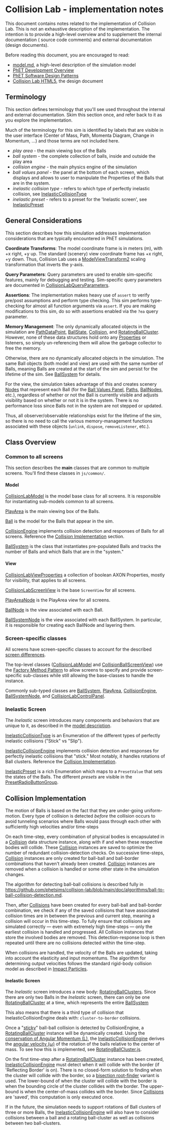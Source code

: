 # Collision Lab - implementation notes

This document contains notes related to the implementation of Collision Lab. This is not an exhaustive description of
the implementation. The intention is to provide a high-level overview and to supplement the internal documentation (
source code comments) and external documentation (design documents).

Before reading this document, you are encouraged to read:

* [model.md](https://github.com/phetsims/collision-lab/blob/main/doc/model.md), a high-level description of the
  simulation model
* [PhET Development Overview](https://github.com/phetsims/phet-info/blob/main/doc/phet-development-overview.md)
* [PhET Software Design Patterns](https://github.com/phetsims/phet-info/blob/main/doc/phet-software-design-patterns.md)
* [Collision Lab HTML5](https://docs.google.com/document/d/1FwMnpv8LyMZfMYPcASYhI2jtgCXyWrgAjTOx3Po_MsE/), the design
  document

## Terminology

This section defines terminology that you'll see used throughout the internal and external documentation. Skim this
section once, and refer back to it as you explore the implementation.

Much of the terminology for this sim is identified by labels that are visible in the user interface (Center of Mass,
Path, Momenta Diagram, Change in Momentum, ...) and those terms are not included here.

* _play area_ - the main viewing box of the Balls
* _ball system_ - the complete collection of balls, inside and outside the play area
* _collision engine_ - the main physics engine of the simulation
* _ball values panel_ - the panel at the bottom of each screen, which displays and allows to user to manipulate the
  Properties of the Balls that are in the system.
* _inelastic collision type_ - refers to which type of perfectly inelastic collision,
  see [InelasticCollisionType](../js/inelastic/model/InelasticCollisionType.js)
* _inelastic preset_ - refers to a preset for the 'Inelastic screen',
  see [InelasticPreset](../js/inelastic/model/InelasticPreset.js)

## General Considerations

This section describes how this simulation addresses implementation considerations that are typically encountered in
PhET simulations.

**Coordinate Transforms**: The model coordinate frame is in meters (m), with +x right, +y up. The standard (scenery)
view coordinate frame has +x right, +y down. Thus, Collision Lab uses
a [ModelViewTransform2](https://github.com/phetsims/phetcommon/blob/main/js/view/ModelViewTransform2.js) scaling
transformation that inverts the y-axis.

**Query Parameters**: Query parameters are used to enable sim-specific features, mainly for debugging and testing.
Sim-specific query parameters are documented
in [CollisionLabQueryParameters](../js/common/CollisionLabQueryParameters.js).

**Assertions**: The implementation makes heavy use of `assert` to verify pre/post assumptions and perform type checking.
This sim performs type-checking for almost all function arguments via `assert`. If you are making modifications to this
sim, do so with assertions enabled via the `?ea` query parameter.

**Memory Management**: The only dynamically allocated objects in the simulation
are [PathDataPoint](../js/common/model/PathDataPoint.js), [BallState](../js/common/model/BallState.js), [Collision](../js/common/model/Collision.js),
and [RotatingBallCluster](../js/inelastic/model/RotatingBallCluster.js). However, none of these data structures hold
onto any [Properties](https://github.com/phetsims/axon/blob/main/js/Property.js) or listeners, so simply un-referencing
them will allow the garbage collector to free the memory.

Otherwise, there are no dynamically allocated objects in the simulation. The same Ball objects (both model and view) are
used with the same number of Balls, meaning Balls are created at the start of the sim and persist for the lifetime of
the sim. See [BallSystem](../js/common/model/BallSystem.js) for details.

For the view, the simulation takes advantage of this and creates
scenery [Nodes](https://github.com/phetsims/scenery/blob/main/js/nodes/Node.js) that represent each Ball (for
the [Ball Values Panel](../js/common/view/BallValuesPanel.js), [Paths](../js/common/view/PathsNode.js), [BallNodes](../js/common/view/BallNode.js),
etc.), regardless of whether or not the Ball is currently visible and adjusts visibility based on whether or not it is
in the system. There is no performance loss since Balls not in the system are not stepped or updated.

Thus, all observer/observable relationships exist for the lifetime of the sim, so there is no need to call the various
memory-management functions associated with these objects (`unlink`, `dispose`, `removeListener`, etc.).

## Class Overview

### Common to all screens

This section describes the **main** classes that are common to multiple screens. You'll find these classes
in `js/common/`.

#### Model

[CollisionLabModel](../js/common/model/CollisionLabModel.js) is the model base class for all screens. It is responsible
for instantiating sub-models common to all screens.

[PlayArea](../js/common/model/PlayArea.js) is the main viewing box of the Balls.

[Ball](../js/common/model/Ball.js) is the model for the Balls that appear in the sim.

[CollisionEngine](../js/common/model/CollisionEngine.js) implements collision detection and responses of Balls for all
screens. Reference the [Collision Implementation](implementation-notes.md#collision-implementation) section.

[BallSystem](../js/common/model/BallSystem.js) is the class that instantiates pre-populated Balls and tracks the number
of Balls and which Balls that are in the "system."

#### View

[CollisionLabViewProperties](../js/common/view/CollisionLabViewProperties.js) a collection of boolean AXON Properties,
mostly for visibility, that applies to all screens.

[CollisionLabScreenView](../js/common/view/CollisionLabScreenView.js) is the base `ScreenView` for all screens.

[PlayAreaNode](../js/common/view/PlayAreaNode.js) is the PlayArea view for all screens.

[BallNode](../js/common/view/BallNode.js) is the view associated with each Ball.

[BallSystemNode](../js/common/view/BallSystemNode.js) is the view associated with each BallSystem. In particular, it is
responsible for creating each BallNode and layering them.

### Screen-specific classes

All screens have screen-specific classes to account for the
described [screen differences](https://github.com/phetsims/collision-lab/blob/main/model.md).

The top-level classes ([CollisionLabModel](../js/common/model/CollisionLabModel.js)
and [CollisionBallScreenView](../js/common/view/CollisionBallScreenView.js)) use
the [Factory Method Pattern](https://en.wikipedia.org/wiki/Factory_method_pattern) to allow screens to specify and
provide screen-specific sub-classes while still allowing the base-classes to handle the instance.

Commonly sub-typed classes
are [BallSystem](../js/common/model/BallSystem.js), [PlayArea](../js/common/model/PlayArea.js), [CollisionEngine](../js/common/model/CollisionEngine.js), [BallSystemNode](../js/common/view/BallSystemNode.js),
and [CollisionLabControlPanel](../js/common/view/CollisionLabControlPanel.js).

### Inelastic Screen

The _Inelastic_ screen introduces many components and behaviors that are unique to it, as described in
the [model description](https://github.com/phetsims/collision-lab/blob/main/model.md).

[InelasticCollisionType](../js/inelastic/model/InelasticCollisionType.js) is an Enumeration of the different types of
perfectly inelastic collisions ("Stick" vs "Slip").

[InelasticCollisionEngine](../js/inelastic/model/InelasticCollisionEngine.js) implements collision detection and
responses for perfectly inelastic collisions that "stick." Most notably, it handles rotations of Ball clusters.
Reference
the [Collision Implementation](https://github.com/phetsims/collision-lab/blob/main/doc/implementation-notes.md#collision-implementation).

[InelasticPreset](../js/inelastic/model/InelasticPreset.js) is a rich Enumeration which maps to a `PresetValue` that
sets the states of the Balls. The different _presets_ are visible in
the [PresetRadioButtonGroup](../js/inelastic/view/PresetRadioButtonGroup.js).

## Collision Implementation

The motion of Balls is based on the fact that they are under-going uniform-motion. Every type of collision is detected
*before* the collision occurs to avoid tunneling scenarios where Balls would pass through each other with sufficiently
high velocities and/or time-steps

On each time-step, every combination of physical bodies is encapsulated in
a [Collision](../js/common/model/Collision.js) data structure instance, along with if and when these respective bodies
will collide. These [Collision](../js/common/model/Collision.js) instances are saved to optimize the number of redundant
collision-detection checks. On successive time-steps, [Collision](../js/common/model/Collision.js) instances are only
created for ball-ball and ball-border combinations that haven't already been
created. [Collision](../js/common/model/Collision.js) instances are removed when a collision is handled or some other
state in the simulation changes.

The algorithm for detecting ball-ball collisions is described fully
in https://github.com/phetsims/collision-lab/blob/main/doc/algorithms/ball-to-ball-collision-detection.md.

Then, after [Collisions](../js/common/model/Collision) have been created for every ball-ball and ball-border
combination, we check if any of the saved collisions that have associated collision times are in between the previous
and current step, meaning a collision will occur in this time-step. To fully ensure that collisions are simulated
correctly — even with extremely high time-steps — only the earliest collision is handled and progressed. All Collision
instances that store the involved bodies are removed. This detection-response loop is then repeated until there are no
collisions detected within the time-step.

When collisions are handled, the velocity of the Balls are updated, taking into account the elasticity and input
momentums. The algorithm for determining output velocities follows the standard rigid-body collision model as described
in [Impact Particles](http://web.mst.edu/~reflori/be150/Dyn%20Lecture%20Videos/Impact%20Particles%201/Impact%20Particles%201.pdf).

#### Inelastic Screen

The _Inelastic_ screen introduces a new body: [RotatingBallClusters](../js/inelastic/model/RotatingBallCluster.js).
Since there are only two Balls in the _Inelastic_ screen, there can only be
one [RotatingBallCluster](../js/inelastic/model/RotatingBallCluster.js) at a time, which represents the
entire  [BallSystem](../js/common/model/BallSystem.js)

This also means that there is a third type of collision that InelasticCollisionEngine deals with: `cluster-to-border`
collisions.

Once a "[sticky](../js/inelastic/model/InelasticCollisionType.js)" ball-ball collision is detected by CollisionEngine,
a [RotatingBallCluster](../js/inelastic/model/RotatingBallCluster.js) instance will be dynamically created. Using
the [conservation of Angular Momentum (L)](https://en.wikipedia.org/wiki/Angular_momentum#Collection_of_particles),
the [InelasticCollisionEngine](../js/inelastic/model/InelasticCollisionEngine.js) derives
the [angular velocity (&omega;)](https://en.wikipedia.org/wiki/Angular_velocity) of the rotation of the balls relative
to the center of mass. To see how this is implemented,
see [RotatingBallCluster.js](../js/inelastic/model/RotatingBallCluster.js).

On the first time-step after a [RotatingBallCluster](../js/inelastic/model/RotatingBallCluster.js) instance has been
created, [InelasticCollisionEngine](../js/inelastic/model/InelasticCollisionEngine.js) must detect when it will collide
with the border (if 'Reflecting Border' is on). There is no closed-form solution to finding when the cluster will
collide with the border, so a [bisection root-finder](https://en.wikipedia.org/wiki/Bisection_method) variant is used.
The lower-bound of when the cluster will collide with the border is when the bounding circle of the cluster collides
with the border. The upper-bound is when the center-of-mass collides with the border.
Since [Collisions](../js/common/model/Collision) are 'saved', this computation is only executed once.

If in the future, the simulation needs to support rotations of Ball clusters of three or more Balls,
the [InelasticCollisionEngine](../js/inelastic/model/InelasticCollisionEngine.js) will also have to consider collisions
between a ball and a rotating ball-cluster as well as collisions between two ball-clusters.